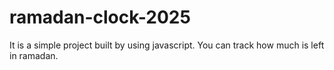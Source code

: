 # ramadan-clock-2025
It is a simple project built by using javascript. You can track how much is left in ramadan.
